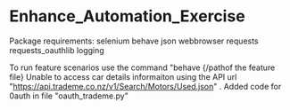 # Enhance_Automation_Exercise
Package requirements:
  selenium
  behave
  json
  webbrowser
  requests
  requests_oauthlib
  logging
  
To run feature scenarios use the command "behave {/pathof the feature file}
Unable to access car details informaiton using the API url "https://api.trademe.co.nz/v1/Search/Motors/Used.json" . Added code for 0auth in file "oauth_trademe.py"
